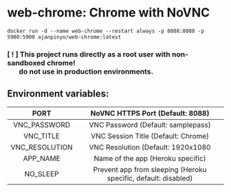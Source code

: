 # web-chrome: Chrome with NoVNC

```
docker run -d --name web-chrome --restart always -p 8088:8088 -p 5900:5900 ajanpinyo/web-chrome:latest
```

<p><b><h3>[ ! ] This project runs directly as a root user with non-sandboxed chrome!<br>
  &nbsp;&nbsp;&nbsp;&nbsp;&nbsp;&nbsp;&nbsp;do not use in production environments.</h3></b></p>

## Environment variables: 
|      PORT      |                NoVNC HTTPS Port (Default: 8088)                |
|:--------------:|:--------------------------------------------------------------:|
|    VNC_PASSWORD|               VNC Password (Default: samplepass)               |
|    VNC_TITLE   |              VNC Session Title (Default: Chrome)               |
| VNC_RESOLUTION |               VNC Resolution (Default: 1920x1080               |
|    APP_NAME    |                Name of the app (Heroku specific)               |
|    NO_SLEEP    | Prevent app from sleeping (Heroku specific, default: disabled) |

